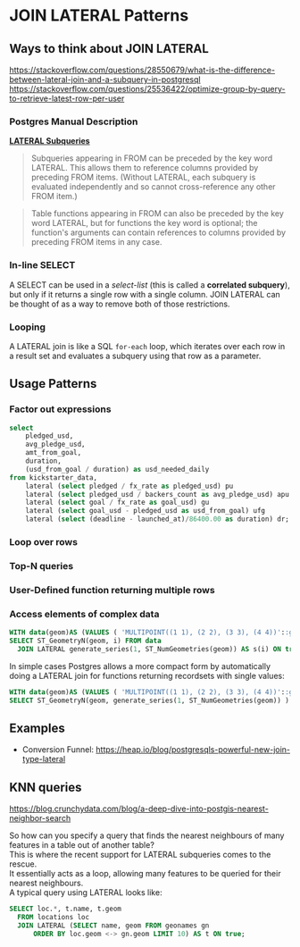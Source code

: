 # JOIN LATERAL Patterns

## Ways to think about JOIN LATERAL

<https://stackoverflow.com/questions/28550679/what-is-the-difference-between-lateral-join-and-a-subquery-in-postgresql>
<https://stackoverflow.com/questions/25536422/optimize-group-by-query-to-retrieve-latest-row-per-user>

### Postgres Manual Description

[**LATERAL Subqueries**](https://www.postgresql.org/docs/current/queries-table-expressions.html#QUERIES-LATERAL)

> Subqueries appearing in FROM can be preceded by the key word LATERAL. This allows them to reference columns provided by preceding FROM items. (Without LATERAL, each subquery is evaluated independently and so cannot cross-reference any other FROM item.)

> Table functions appearing in FROM can also be preceded by the key word LATERAL, but for functions the key word is optional; the function's arguments can contain references to columns provided by preceding FROM items in any case.

### In-line SELECT

A SELECT can be used in a *select-list* (this is called a **correlated subquery**), but only if it returns a single row with a single column.
JOIN LATERAL can be thought of as a way to remove both of those restrictions.

### Looping

A LATERAL join is like a SQL `for-each` loop, which iterates over each row in a result set 
and evaluates a subquery using that row as a parameter.

## Usage Patterns

### Factor out expressions

```sql
select
    pledged_usd,
    avg_pledge_usd,
    amt_from_goal,
    duration,
    (usd_from_goal / duration) as usd_needed_daily
from kickstarter_data,
    lateral (select pledged / fx_rate as pledged_usd) pu
    lateral (select pledged_usd / backers_count as avg_pledge_usd) apu
    lateral (select goal / fx_rate as goal_usd) gu
    lateral (select goal_usd - pledged_usd as usd_from_goal) ufg
    lateral (select (deadline - launched_at)/86400.00 as duration) dr;
```

### Loop over rows

### Top-N queries

### User-Defined function returning multiple rows

### Access elements of complex data

```sql
WITH data(geom)AS (VALUES ( 'MULTIPOINT((1 1), (2 2), (3 3), (4 4))'::geometry ) )
SELECT ST_GeometryN(geom, i) FROM data 
  JOIN LATERAL generate_series(1, ST_NumGeometries(geom)) AS s(i) ON true;
```

In simple cases Postgres allows a more compact form 
by automatically doing a LATERAL join for functions returning recordsets with single values:

```sql
WITH data(geom)AS (VALUES ( 'MULTIPOINT((1 1), (2 2), (3 3), (4 4))'::geometry ) )
SELECT ST_GeometryN(geom, generate_series(1, ST_NumGeometries(geom)) ) FROM data;
```

## Examples

* Conversion Funnel: <https://heap.io/blog/postgresqls-powerful-new-join-type-lateral>


## KNN queries

<https://blog.crunchydata.com/blog/a-deep-dive-into-postgis-nearest-neighbor-search>

So how can you specify a query that finds the nearest neighbours of many features in a table out of  another table?  
This is where the recent support for LATERAL subqueries comes to the rescue.  
It essentially acts as a loop, allowing many features to be queried for their nearest neighbours.  
A typical query using LATERAL looks like:
```sql
SELECT loc.*, t.name, t.geom
  FROM locations loc
  JOIN LATERAL (SELECT name, geom FROM geonames gn 
      ORDER BY loc.geom <-> gn.geom LIMIT 10) AS t ON true;
```
